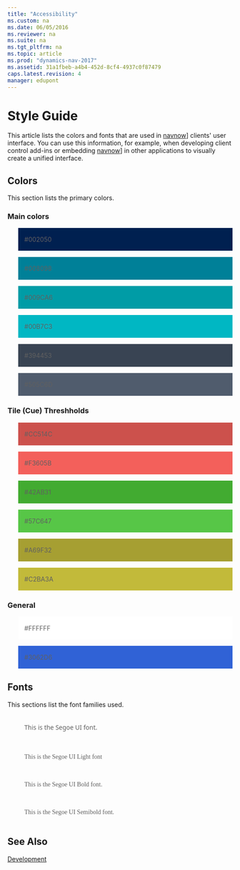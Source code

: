 ```yaml
---
title: "Accessibility"
ms.custom: na
ms.date: 06/05/2016
ms.reviewer: na
ms.suite: na
ms.tgt_pltfrm: na
ms.topic: article
ms.prod: "dynamics-nav-2017"
ms.assetid: 31a1fbeb-a4b4-452d-8cf4-4937c0f87479
caps.latest.revision: 4
manager: edupont
---
```

# Style Guide
This article lists the colors and fonts that are used in [navnow](includes/navnow_md.md)]  clients' user interface. You can use this information, for example, when developing client control add-ins or embedding [navnow](includes/navnow_md.md)] in other applications to visually create a unified interface. 

## Colors
This section lists the primary colors.
### Main colors
 
<blockquote STYLE="background: #002050;border-left:None"><br />#002050<br /><br /></blockquote>
<blockquote STYLE="background: #008098;border-left:None"><br />#008098<br /><br /></blockquote>
<blockquote STYLE="background: #009CA6;border-left:None"><br />#009CA6<br /><br /></blockquote>
<blockquote STYLE="background: #00B7C3;border-left:None"><br />#00B7C3<br /><br /></blockquote>
<blockquote STYLE="background: #394453;border-left:None"><br />#394453<br /><br /></blockquote>
<blockquote STYLE="background: #505C6D;border-left:None"><br />#505C6D<br /><br /></blockquote>

### Tile (Cue) Threshholds
<blockquote STYLE="background: #CC514C;border-left:None"><br />#CC514C<br /><br /></blockquote>
<blockquote STYLE="background: #F3605B;border-left:None"><br />#F3605B<br /><br /></blockquote>
<blockquote STYLE="background: #42AB31;border-left:None"><br />#42AB31<br /><br /></blockquote>
<blockquote STYLE="background: #57C647;border-left:None"><br />#57C647<br /><br /></blockquote>
<blockquote STYLE="background: #A69F32;border-left:None"><br />#A69F32<br /><br /></blockquote>
<blockquote STYLE="background: #C2BA3A;border-left:None"><br />#C2BA3A<br /><br /></blockquote>

### General
<blockquote STYLE="background: #FFFFFF;border-left:None"><br />#FFFFFF<br /><br /></blockquote>
<blockquote STYLE="background: #3062d6;border-left:None"><br />#3062D6<br /><br /></blockquote>

## Fonts
This sections list the font families used.
<blockquote STYLE="font-family: Segoe UI;border-left:None"><br />This is the Segoe UI font.<br /><br /></blockquote>
<blockquote STYLE="font-family: Segoe UI Light;border-left:None"><br />This is the Segoe UI Light font<br /><br /></blockquote>
<blockquote STYLE="font-family: Segoe UI Bold;border-left:None"><br />This is the Segoe UI Bold font.<br /><br /></blockquote>
<blockquote STYLE="font-family: Segoe UI Semibold;border-left:None"><br />This is the Segoe UI Semibold font.<br /><br /></blockquote>


## See Also  
 [Development](Development.md)